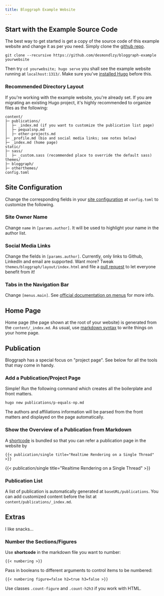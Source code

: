 ```yaml
---
title: Bloggraph Example Website
---
```


## Start with the Example Source Code

The best way to get started is get a copy of the source code of this example website and change it as per you need. Simply clone the [github repo](https://github.com/desmondlzy/bloggraph-example).
```
git clone --recursive https://github.com/desmondlzy/bloggraph-example yourwebsite
```

Then try `cd yourwebsite; hugo serve` you shall see the example website running at `localhost:1313/`. Make sure you've [installed Hugo](https://gohugo.io/getting-started/installing/) before this.

### Recommended Directory Layout

If you're working with the example website, you're already set. If you are migrating an existing Hugo project, it's highly recommended to organize files as the following:

```
content/
├─ publications/
│  ├─ _index.md (if you want to customize the publication list page)
│  ├─ pequalsnp.md
│  ├─ other-projects.md
├─ _profile.md (bio and social media links; see notes below)
├─ _index.md (home page)
static/
├─ sass/
│  ├─ _custom.sass (recommended place to override the default sass)
themes/
├─ bloggraph/
├─ otherthemes/
config.toml
```

## Site Configuration

Change the corresponding fields in your [site configuration](https://gohugo.io/getting-started/configuration/#configuration-file) at `config.toml` to customize the following.

### Site Owner Name

Change `name` in `[params.author]`. It will be used to highlight your name in the author list.

### Social Media Links

Change the fields in `[params.author]`.  Currently, only links to Github, LinkedIn and email are supported. 
Want more? Tweak `themes/bloggraph/layout/index.html` and file a [pull request](https://github.com/desmondlzy/bloggraph/pulls) to let everyone benefit from it!

### Tabs in the Navigation Bar

Change `[menus.main]`. See [official documentation on menus](https://gohugo.io/content-management/menus) for more info.

## Home Page

Home page (the page shown at the root of your website) is generated from the `content/_index.md`. As usual, use [markdown syntax](https://www.markdownguide.org/) to write things on your home page.


## Publication

Bloggraph has a special focus on "project page".
See below for all the tools that may come in handy.

### Add a Publication/Project Page

Simple! Run the following command which creates all the boilerplate and front matters.
```
hugo new publications/p-equals-np.md
```

The authors and affiliations information will be parsed from the front matters and displayed on the page automatically.

### Show the Overview of a Publication from Markdown

A [shortcode](https://gohugo.io/content-management/shortcodes) is bundled so that you can refer a publication page in the website by 

<pre><code>{{&lt; publication/single title="Realtime Rendering on a Single Thread" >}}</code></pre> 

{{< publication/single title="Realtime Rendering on a Single Thread" >}}

### Publication List

A list of publication is automatically generated at `baseURL/publications`. You can add customized content before the list at `content/publications/_index.md`.

## Extras

I like snacks...

### Number the Sections/Figures

Use __shortcode__ in the markdown file you want to number:

<pre><code>{{&lt; numbering >}}</code></pre>

Pass in booleans to different arguments to control items to be numbered:

<pre><code>{{&lt; numbering figure=false h2=true h3=false >}}</code></pre>

Use classes `.count-figure` and `.count-h2h3` if you work with HTML.
